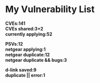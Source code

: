 # **My Vulnerability List**

**CVEs:141**  
**CVEs shared:3+2**  
**currently applying:52**  

**PSVs:12**  
**netgear applying:1**  
**netgear duplicate:12**  
**netgear duplicate && bugs:3**   

**d-link saved:9**  
**duplicate || error:1**  
